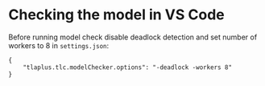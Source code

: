 # Checking the model in VS Code

Before running model check disable deadlock detection and set number of workers to 8 in `settings.json`:

```
{
    "tlaplus.tlc.modelChecker.options": "-deadlock -workers 8"
}
```

